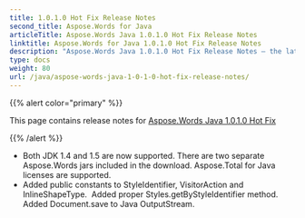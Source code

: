 ```yaml
---
title: 1.0.1.0 Hot Fix Release Notes
second_title: Aspose.Words for Java
articleTitle: Aspose.Words Java 1.0.1.0 Hot Fix Release Notes
linktitle: Aspose.Words for Java 1.0.1.0 Hot Fix Release Notes
description: "Aspose.Words Java 1.0.1.0 Hot Fix Release Notes – the latest updates and fixes."
type: docs
weight: 80
url: /java/aspose-words-java-1-0-1-0-hot-fix-release-notes/
---
```


{{% alert color="primary" %}}

This page contains release notes for [Aspose.Words Java 1.0.1.0 Hot Fix](https://downloads.aspose.com/words/java/new-releases/aspose.words-java-1.0.1.0-hot-fix/)

{{% /alert %}}

- Both JDK 1.4 and 1.5 are now supported. There are two separate Aspose.Words jars included in the download.
  Aspose.Total for Java licenses are supported. 
- Added public constants to StyleIdentifier, VisitorAction and InlineShapeType. 
  Added proper Styles.getByStyleIdentifier method.
  Added Document.save to Java OutputStream. 
